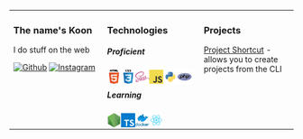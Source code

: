 <table><tr><td valign="top" width="33%">

### The name's Koon
<!-- about_me starts -->
I do stuff on the web

[![Github][github_badge]][github_badge_link]
[![Instagram][instagram_badge]][instagram_badge_link]
<!-- about_me ends -->
</td><td valign="top" width="34%">

### Technologies

##### Proficient

<img alt="HTML" title="HTML" align="left" width="25px" src="https://raw.githubusercontent.com/github/explore/80688e429a7d4ef2fca1e82350fe8e3517d3494d/topics/html/html.png"/>
<img alt="CSS" title="CSS" align="left" width="25px" src="https://raw.githubusercontent.com/github/explore/80688e429a7d4ef2fca1e82350fe8e3517d3494d/topics/css/css.png"/>
<img alt="SASS" title="SASS" align="left" width="25px" src="https://raw.githubusercontent.com/github/explore/80688e429a7d4ef2fca1e82350fe8e3517d3494d/topics/sass/sass.png"/>
<img alt="Javascript" title="Javascript" align="left" width="25px" src="https://raw.githubusercontent.com/github/explore/80688e429a7d4ef2fca1e82350fe8e3517d3494d/topics/javascript/javascript.png"/>
<img alt="Python" title="Python" align="left" width="25px" src="https://raw.githubusercontent.com/github/explore/80688e429a7d4ef2fca1e82350fe8e3517d3494d/topics/python/python.png"/>
<img alt="PHP" title="PHP" align="left" width="25px" src="https://raw.githubusercontent.com/github/explore/80688e429a7d4ef2fca1e82350fe8e3517d3494d/topics/php/php.png"/>
<br>

##### Learning

<img alt="Node.js" title="Node.js" align="left" width="25px" src="https://raw.githubusercontent.com/github/explore/80688e429a7d4ef2fca1e82350fe8e3517d3494d/topics/nodejs/nodejs.png"/>
<img alt="Typescript" title="Typescript" align="left" width="25px" src="https://raw.githubusercontent.com/github/explore/80688e429a7d4ef2fca1e82350fe8e3517d3494d/topics/typescript/typescript.png"/>
<img alt="Docker" title="Docker & Docker Compose" align="left" width="25px" src="https://raw.githubusercontent.com/github/explore/80688e429a7d4ef2fca1e82350fe8e3517d3494d/topics/docker/docker.png"/>
<img alt="React" title="React" align="left" width="25px" src="https://raw.githubusercontent.com/github/explore/80688e429a7d4ef2fca1e82350fe8e3517d3494d/topics/react/react.png"/>

</td><td valign="top" width="33%">

### Projects
<!-- projs starts -->

[Project Shortcut](https://github.com/koon64/project_shortcut) - allows you to create projects from the CLI

<!-- projs ends -->
</td></tr></table>

[github_badge]: https://img.shields.io/github/followers/koon64?logo=github
[github_badge_link]: https://github.com/koon64
[instagram_badge]: https://img.shields.io/badge/-instagram-444?logo=instagram
[instagram_badge_link]: https://www.instagram.com/max.koon/
